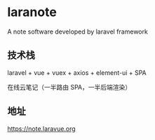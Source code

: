 # laranote
A note software developed by laravel framework

## 技术栈
laravel + vue + vuex + axios + element-ui + SPA

在线云笔记（一半路由 SPA，一半后端渲染）

## 地址
https://note.laravue.org
